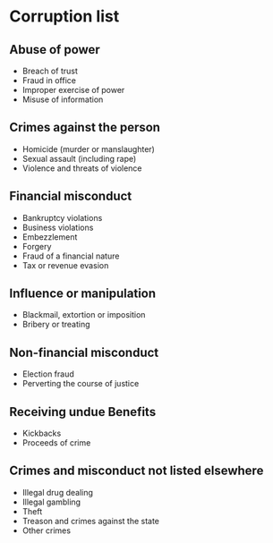 # Corruption list

## Abuse of power

- Breach of trust
- Fraud in office
- Improper exercise of power
- Misuse of information

## Crimes against the person

- Homicide (murder or manslaughter)
- Sexual assault (including rape)
- Violence and threats of violence

## Financial misconduct

- Bankruptcy violations
- Business violations
- Embezzlement
- Forgery
- Fraud of a financial nature
- Tax or revenue evasion

## Influence or manipulation

- Blackmail, extortion or imposition
- Bribery or treating

## Non-financial misconduct

- Election fraud
- Perverting the course of justice

## Receiving undue Benefits

- Kickbacks
- Proceeds of crime

## Crimes and misconduct not listed elsewhere

- Illegal drug dealing
- Illegal gambling
- Theft
- Treason and crimes against the state
- Other crimes
